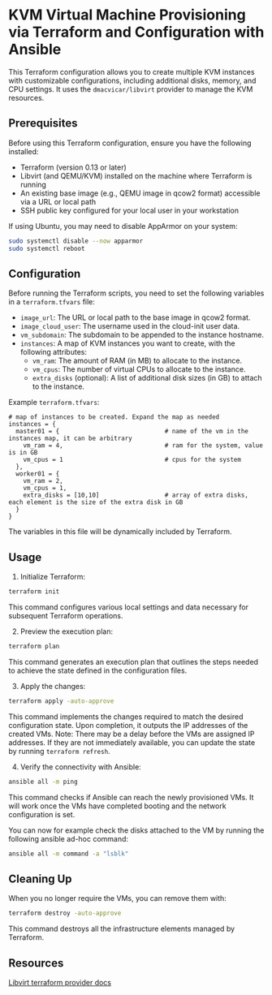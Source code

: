 # KVM Virtual Machine Provisioning via Terraform and Configuration with Ansible

This Terraform configuration allows you to create multiple KVM instances with customizable configurations, including additional disks, memory, and CPU settings. It uses the `dmacvicar/libvirt` provider to manage the KVM resources.

## Prerequisites

Before using this Terraform configuration, ensure you have the following installed:

- Terraform (version 0.13 or later)
- Libvirt (and QEMU/KVM) installed on the machine where Terraform is running
- An existing base image (e.g., QEMU image in qcow2 format) accessible via a URL or local path
- SSH public key configured for your local user in your workstation

If using Ubuntu, you may need to disable AppArmor on your system:

```bash
sudo systemctl disable --now apparmor
sudo systemctl reboot
```

## Configuration

Before running the Terraform scripts, you need to set the following variables in a `terraform.tfvars` file:

- `image_url`: The URL or local path to the base image in qcow2 format.
- `image_cloud_user`: The username used in the cloud-init user data.
- `vm_subdomain`: The subdomain to be appended to the instance hostname.
- `instances`: A map of KVM instances you want to create, with the following attributes:
  - `vm_ram`: The amount of RAM (in MB) to allocate to the instance.
  - `vm_cpus`: The number of virtual CPUs to allocate to the instance.
  - `extra_disks` (optional): A list of additional disk sizes (in GB) to attach to the instance.

Example `terraform.tfvars`:

```hcl
# map of instances to be created. Expand the map as needed 
instances = {
  master01 = {                             # name of the vm in the instances map, it can be arbitrary
    vm_ram = 4,                            # ram for the system, value is in GB
    vm_cpus = 1                            # cpus for the system 
  },
  worker01 = {
    vm_ram = 2,
    vm_cpus = 1,
    extra_disks = [10,10]                  # array of extra disks, each element is the size of the extra disk in GB
  }
}
```
The variables in this file will be dynamically included by Terraform.

## Usage

1. Initialize Terraform:

```bash
terraform init
```

This command configures various local settings and data necessary for subsequent Terraform operations.

2. Preview the execution plan:

```bash
terraform plan
```

This command generates an execution plan that outlines the steps needed to achieve the state defined in the configuration files.

3. Apply the changes:

```bash
terraform apply -auto-approve
```

This command implements the changes required to match the desired configuration state. Upon completion, it outputs the IP addresses of the created VMs. Note: There may be a delay before the VMs are assigned IP addresses. If they are not immediately available, you can update the state by running `terraform refresh`.

4. Verify the connectivity with Ansible:

```bash
ansible all -m ping
```
This command checks if Ansible can reach the newly provisioned VMs. It will work once the VMs have completed booting and the network configuration is set.

You can now for example check the disks attached to the VM by running the following ansible ad-hoc command:
```bash
ansible all -m command -a "lsblk"
```

## Cleaning Up

When you no longer require the VMs, you can remove them with:

```bash
terraform destroy -auto-approve
```

This command destroys all the infrastructure elements managed by Terraform.

## Resources

[Libvirt terraform provider docs](https://github.com/dmacvicar/terraform-provider-libvirt) 
